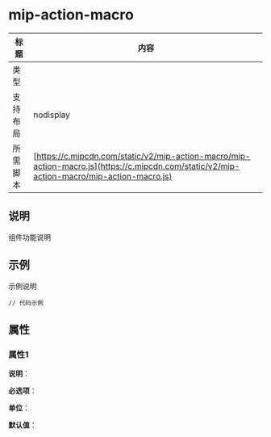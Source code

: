 # mip-action-macro

标题|内容
----|----
类型|
支持布局| nodisplay
所需脚本| [https://c.mipcdn.com/static/v2/mip-action-macro/mip-action-macro.js](https://c.mipcdn.com/static/v2/mip-action-macro/mip-action-macro.js)

## 说明

组件功能说明

## 示例

示例说明

```
// 代码示例
```

## 属性

### 属性1

**说明**：

**必选项**：

**单位**：

**默认值**：
